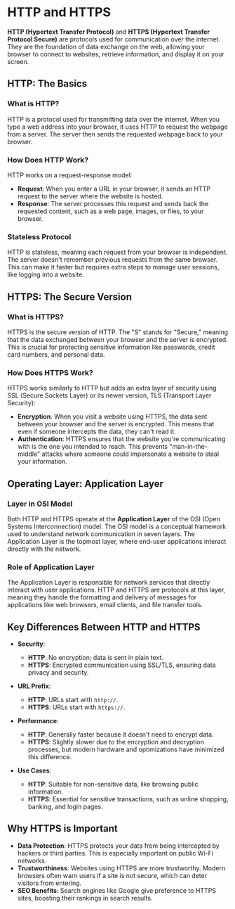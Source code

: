 # HTTP and HTTPS

**HTTP (Hypertext Transfer Protocol)** and **HTTPS (Hypertext Transfer Protocol Secure)** are protocols used for communication over the internet. They are the foundation of data exchange on the web, allowing your browser to connect to websites, retrieve information, and display it on your screen.

## HTTP: The Basics

### What is HTTP?

HTTP is a protocol used for transmitting data over the internet. When you type a web address into your browser, it uses HTTP to request the webpage from a server. The server then sends the requested webpage back to your browser.

### How Does HTTP Work?

HTTP works on a request-response model:

- **Request**: When you enter a URL in your browser, it sends an HTTP request to the server where the website is hosted.
- **Response**: The server processes this request and sends back the requested content, such as a web page, images, or files, to your browser.

### Stateless Protocol

HTTP is stateless, meaning each request from your browser is independent. The server doesn't remember previous requests from the same browser. This can make it faster but requires extra steps to manage user sessions, like logging into a website.

## HTTPS: The Secure Version

### What is HTTPS?

HTTPS is the secure version of HTTP. The "S" stands for "Secure," meaning that the data exchanged between your browser and the server is encrypted. This is crucial for protecting sensitive information like passwords, credit card numbers, and personal data.

### How Does HTTPS Work?

HTTPS works similarly to HTTP but adds an extra layer of security using SSL (Secure Sockets Layer) or its newer version, TLS (Transport Layer Security):

- **Encryption**: When you visit a website using HTTPS, the data sent between your browser and the server is encrypted. This means that even if someone intercepts the data, they can't read it.
- **Authentication**: HTTPS ensures that the website you're communicating with is the one you intended to reach. This prevents "man-in-the-middle" attacks where someone could impersonate a website to steal your information.

## Operating Layer: Application Layer

### Layer in OSI Model

Both HTTP and HTTPS operate at the **Application Layer** of the OSI (Open Systems Interconnection) model. The OSI model is a conceptual framework used to understand network communication in seven layers. The Application Layer is the topmost layer, where end-user applications interact directly with the network.

### Role of Application Layer

The Application Layer is responsible for network services that directly interact with user applications. HTTP and HTTPS are protocols at this layer, meaning they handle the formatting and delivery of messages for applications like web browsers, email clients, and file transfer tools.

## Key Differences Between HTTP and HTTPS

- **Security**:
  - **HTTP**: No encryption; data is sent in plain text.
  - **HTTPS**: Encrypted communication using SSL/TLS, ensuring data privacy and security.
  
- **URL Prefix**:
  - **HTTP**: URLs start with `http://`.
  - **HTTPS**: URLs start with `https://`.
  
- **Performance**:
  - **HTTP**: Generally faster because it doesn't need to encrypt data.
  - **HTTPS**: Slightly slower due to the encryption and decryption processes, but modern hardware and optimizations have minimized this difference.
  
- **Use Cases**:
  - **HTTP**: Suitable for non-sensitive data, like browsing public information.
  - **HTTPS**: Essential for sensitive transactions, such as online shopping, banking, and login pages.

## Why HTTPS is Important

- **Data Protection**: HTTPS protects your data from being intercepted by hackers or third parties. This is especially important on public Wi-Fi networks.
- **Trustworthiness**: Websites using HTTPS are more trustworthy. Modern browsers often warn users if a site is not secure, which can deter visitors from entering.
- **SEO Benefits**: Search engines like Google give preference to HTTPS sites, boosting their rankings in search results.
